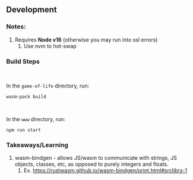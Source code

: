 ## Development

### Notes:

1. Requires <strong>Node v16</strong> (otherwise you may run into ssl errors)
    1. Use nvm to hot-swap

### Build Steps

<br>

In the  `game-of-life` directory, run:

```
wasm-pack build
```

<br>

In the `www` directory, run:

```
npm run start
```


### Takeaways/Learning

1. wasm-bindgen - allows JS/wasm to communicate with strings, JS objects, classes, etc, as opposed to purely integers and floats.
    1. Ex. https://rustwasm.github.io/wasm-bindgen/print.html#srclibrs-1